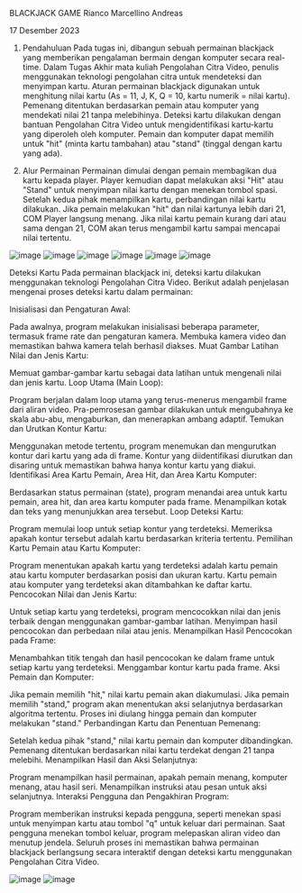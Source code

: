 
BLACKJACK GAME
Rianco Marcellino Andreas

17 Desember 2023

1. Pendahuluan
Pada tugas ini, dibangun sebuah permainan blackjack yang memberikan pengalaman bermain dengan komputer secara real-time. Dalam Tugas Akhir mata kuliah Pengolahan Citra Video, penulis menggunakan teknologi pengolahan citra untuk mendeteksi dan menyimpan kartu. Aturan permainan blackjack digunakan untuk menghitung nilai kartu (As = 11, J, K, Q = 10, kartu numerik = nilai kartu). Pemenang ditentukan berdasarkan pemain atau komputer yang mendekati nilai 21 tanpa melebihinya. Deteksi kartu dilakukan dengan bantuan Pengolahan Citra Video untuk mengidentifikasi kartu-kartu yang diperoleh oleh komputer. Pemain dan komputer dapat memilih untuk "hit" (minta kartu tambahan) atau "stand" (tinggal dengan kartu yang ada).

2. Alur Permainan
Permainan dimulai dengan pemain membagikan dua kartu kepada player. Player kemudian dapat melakukan aksi "Hit" atau "Stand" untuk menyimpan nilai kartu dengan menekan tombol spasi. Setelah kedua pihak menampilkan kartu, perbandingan nilai kartu dilakukan. Jika pemain melakukan "hit" dan nilai kartunya lebih dari 21, COM Player langsung menang. Jika nilai kartu pemain kurang dari atau sama dengan 21, COM akan terus mengambil kartu sampai mencapai nilai tertentu.


![image](https://github.com/marcelaritonang/DetectionCard_OPENCV/assets/62584017/46de7b7c-36b5-458d-9768-529a13e3b50d)
![image](https://github.com/marcelaritonang/DetectionCard_OPENCV/assets/62584017/ccda650c-95c3-47a3-ac38-585eb7897b47)
![image](https://github.com/marcelaritonang/DetectionCard_OPENCV/assets/62584017/a86da1c9-cf9e-4bf8-8b58-078e6c5de582)
![image](https://github.com/marcelaritonang/DetectionCard_OPENCV/assets/62584017/6bb628b2-79a8-414c-8179-ccf6eb781170)
![image](https://github.com/marcelaritonang/DetectionCard_OPENCV/assets/62584017/51348ba2-2c96-462f-ba20-5a0d65c083d1)
![image](https://github.com/marcelaritonang/DetectionCard_OPENCV/assets/62584017/f971a835-bc39-44b5-94b4-24209fabd3dd)<a name="br1"></a> 

Deteksi Kartu
Pada permainan blackjack ini, deteksi kartu dilakukan menggunakan teknologi Pengolahan Citra Video. Berikut adalah penjelasan mengenai proses deteksi kartu dalam permainan:

Inisialisasi dan Pengaturan Awal:

Pada awalnya, program melakukan inisialisasi beberapa parameter, termasuk frame rate dan pengaturan kamera.
Membuka kamera video dan memastikan bahwa kamera telah berhasil diakses.
Muat Gambar Latihan Nilai dan Jenis Kartu:

Memuat gambar-gambar kartu sebagai data latihan untuk mengenali nilai dan jenis kartu.
Loop Utama (Main Loop):

Program berjalan dalam loop utama yang terus-menerus mengambil frame dari aliran video.
Pra-pemrosesan gambar dilakukan untuk mengubahnya ke skala abu-abu, mengaburkan, dan menerapkan ambang adaptif.
Temukan dan Urutkan Kontur Kartu:

Menggunakan metode tertentu, program menemukan dan mengurutkan kontur dari kartu yang ada di frame.
Kontur yang diidentifikasi diurutkan dan disaring untuk memastikan bahwa hanya kontur kartu yang diakui.
Identifikasi Area Kartu Pemain, Area Hit, dan Area Kartu Komputer:

Berdasarkan status permainan (state), program menandai area untuk kartu pemain, area hit, dan area kartu komputer pada frame.
Menampilkan kotak dan teks yang menunjukkan area tersebut.
Loop Deteksi Kartu:

Program memulai loop untuk setiap kontur yang terdeteksi.
Memeriksa apakah kontur tersebut adalah kartu berdasarkan kriteria tertentu.
Pemilihan Kartu Pemain atau Kartu Komputer:

Program menentukan apakah kartu yang terdeteksi adalah kartu pemain atau kartu komputer berdasarkan posisi dan ukuran kartu.
Kartu pemain atau komputer yang terdeteksi akan ditambahkan ke daftar kartu.
Pencocokan Nilai dan Jenis Kartu:

Untuk setiap kartu yang terdeteksi, program mencocokkan nilai dan jenis terbaik dengan menggunakan gambar-gambar latihan.
Menyimpan hasil pencocokan dan perbedaan nilai atau jenis.
Menampilkan Hasil Pencocokan pada Frame:

Menambahkan titik tengah dan hasil pencocokan ke dalam frame untuk setiap kartu yang terdeteksi.
Menggambar kontur kartu pada frame.
Aksi Pemain dan Komputer:

Jika pemain memilih "hit," nilai kartu pemain akan diakumulasi.
Jika pemain memilih "stand," program akan menentukan aksi selanjutnya berdasarkan algoritma tertentu.
Proses ini diulang hingga pemain dan komputer melakukan "stand."
Perbandingan Kartu dan Penentuan Pemenang:

Setelah kedua pihak "stand," nilai kartu pemain dan komputer dibandingkan.
Pemenang ditentukan berdasarkan nilai kartu terdekat dengan 21 tanpa melebihi.
Menampilkan Hasil dan Aksi Selanjutnya:

Program menampilkan hasil permainan, apakah pemain menang, komputer menang, atau hasil seri.
Menampilkan instruksi atau pesan untuk aksi selanjutnya.
Interaksi Pengguna dan Pengakhiran Program:

Program memberikan instruksi kepada pengguna, seperti menekan spasi untuk menyimpan kartu atau tombol "q" untuk keluar dari permainan.
Saat pengguna menekan tombol keluar, program melepaskan aliran video dan menutup jendela.
Seluruh proses ini memastikan bahwa permainan blackjack berlangsung secara interaktif dengan deteksi kartu menggunakan Pengolahan Citra Video.

![image](https://github.com/marcelaritonang/DetectionCard_OPENCV/assets/62584017/59b605a6-5a0e-4fba-b09e-57a0b68db7b7)
![image](https://github.com/marcelaritonang/DetectionCard_OPENCV/assets/62584017/b920d964-4ffd-409e-bfcf-f1b6870b585b)





